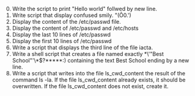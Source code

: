 0. Write the script to print "Hello world" follwed by new line.
1. Write script that display confused smily. "(Ô0.')
3. Display the content of the /etc/passwd file.
4. Display the content of /etc/passwd and /etc/hosts
5. Display the last 10 lines of /etc/passwd
6. Display the first 10 lines of /etc/passwd
7. Write a script that displays the third line of the file iacta.
6. Write a shell script that creates a file named exactly \*\\'"Best School"\'\\*$\?\*\*\*\*\*:) containing the text Best School ending by a new line.
7. Write a script that writes into the file ls_cwd_content the result of the command ls -la. If the file ls_cwd_content already exists, it should be overwritten. If the file ls_cwd_content does not exist, create it.
